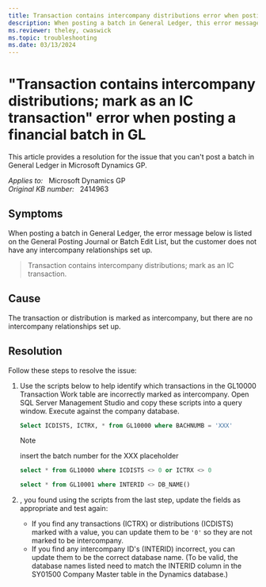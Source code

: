 ```yaml
---
title: Transaction contains intercompany distributions error when posting financial batch
description: When posting a batch in General Ledger, this error message (Transaction contains intercompany distributions; mark as an IC transaction) is returned, but the customer does not have any intercompany relationships set up.
ms.reviewer: theley, cwaswick
ms.topic: troubleshooting
ms.date: 03/13/2024
---
```

# "Transaction contains intercompany distributions; mark as an IC transaction" error when posting a financial batch in GL

This article provides a resolution for the issue that you can't post a batch in General Ledger in Microsoft Dynamics GP.

_Applies to:_ &nbsp; Microsoft Dynamics GP  
_Original KB number:_ &nbsp; 2414963

## Symptoms

When posting a batch in General Ledger, the error message below is listed on the General Posting Journal or Batch Edit List, but the customer does not have any intercompany relationships set up.

> Transaction contains intercompany distributions; mark as an IC transaction.

## Cause

The transaction or distribution is marked as intercompany, but there are no intercompany relationships set up.

## Resolution

Follow these steps to resolve the issue:

1. Use the scripts below to help identify which transactions in the GL10000 Transaction Work table are incorrectly marked as intercompany. Open SQL Server Management Studio and copy these scripts into a query window. Execute against the company database.

    ```sql
    Select ICDISTS, ICTRX, * from GL10000 where BACHNUMB = 'XXX'
    ```

    > [!NOTE]
    > insert the batch number for the XXX placeholder

    ```sql
    select * from GL10000 where ICDISTS <> 0 or ICTRX <> 0
    ```

    ```sql
    select * from GL10001 where INTERID <> DB_NAME()
    ```

2. , you found using the scripts from the last step, update the fields as appropriate and test again:

    - If you find any transactions (ICTRX) or distributions (ICDISTS) marked with a value, you can update them to be `'0'` so they are not marked to be intercompany.
    - If you find any intercompany ID's (INTERID) incorrect, you can update them to be the correct database name. (To be valid, the database names listed need to match the INTERID column in the SY01500 Company Master table in the Dynamics database.)
